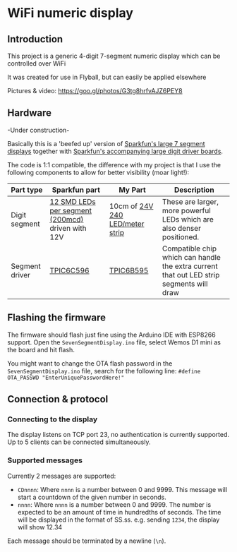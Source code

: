 # WiFi numeric display

## Introduction

This project is a generic 4-digit 7-segment numeric display which can be controlled over WiFi

It was created for use in Flyball, but can easily be applied elsewhere

Pictures & video: https://goo.gl/photos/G3tg8hrfvAJZ6PEY8

## Hardware

-Under construction-

Basically this is a 'beefed up' version of [Sparkfun's large 7 segment displays](https://www.sparkfun.com/products/8530)
together with [Sparkfun's accompanying large digit driver boards](https://www.sparkfun.com/products/13279).

The code is 1:1 compatible, the difference with my project is that I use the following components
to allow for better visibility (moar light!):

|Part type			| Sparkfun part						| My Part																	| Description																|
| ----------------- | --------------------------------- | ------------------------------------------------------------------------- | ------------------------------------------------------------------------- |
| Digit segment		| [12 SMD LEDs per segment (200mcd)](https://www.sparkfun.com/datasheets/Components/YSD-1600AR6F-89.pdf) driven with 12V	| 10cm of [24V 240 LED/meter strip](http://s.click.aliexpress.com/e/3zjiyZV)	| These are larger, more powerful LEDs which are also denser positioned.	|
| Segment driver	| [TPIC6C596](https://cdn.sparkfun.com/datasheets/Widgets/TPIC6C596.pdf) | [TPIC6B595](https://www.reichelt.de/?ACTION=3;ARTICLE=147328;SEARCH=tpic) | Compatible chip which can handle the extra current that out LED strip segments will draw |

## Flashing the firmware

The firmware should flash just fine using the Arduino IDE with ESP8266 support. Open the `SevenSegmentDisplay.ino` file, select Wemos D1 mini as the board and hit flash.

You might want to change the OTA flash password in the `SevenSegmentDisplay.ino` file, search for the following line:
`#define OTA_PASSWD "EnterUniquePasswordHere!"`

## Connection & protocol

### Connecting to the display

The display listens on TCP port 23, no authentication is currently supported. Up to 5 clients can be connected simultaneously.

### Supported messages

Currently 2 messages are supported:

* `CDnnnn`: Where `nnnn` is a number between 0 and 9999. This message will start a countdown of the given number in seconds.
* `nnnn`: Where `nnnn` is a number between 0 and 9999. The number is expected to be an amount of time in hundredths of seconds. The time will be displayed in the format of SS.ss. e.g. sending `1234`, the display will show 12.34

Each message should be terminated by a newline (`\n`).